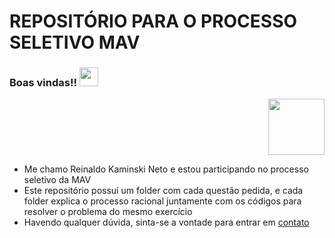 # REPOSITÓRIO PARA O PROCESSO SELETIVO MAV

### Boas vindas!! <img src="https://raw.githubusercontent.com/iampavangandhi/iampavangandhi/master/gifs/Hi.gif" width="30px"></h3>
<p align="right">
  <img src="https://scontent.fcfc2-1.fna.fbcdn.net/v/t1.6435-9/101824410_2850865261807826_1589345346440396800_n.png?_nc_cat=110&ccb=1-5&_nc_sid=09cbfe&_nc_ohc=6F4h8WhlzekAX-PR7E-&_nc_ht=scontent.fcfc2-1.fna&oh=00_AT-1evbXJix9rLRqZlIiWGkbkodnXwahbZpAn-igyanK1A&oe=61FB9F29" width="90px" style="margin-left: 20%;">
</p>

- Me chamo Reinaldo Kaminski Neto e estou participando no processo seletivo da MAV 
- Este repositório possuí um folder com cada questão pedida, e cada folder explica o processo racional juntamente com os códigos para resolver o problema do mesmo exercício 
- Havendo qualquer dúvida, sinta-se a vontade para entrar em <a href="https://www.linkedin.com/in/reinaldo-kn/" target="_blank">contato</a>

